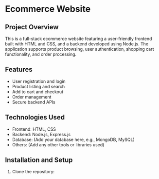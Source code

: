 # Ecommerce Website

## Project Overview
This is a full-stack ecommerce website featuring a user-friendly frontend built with HTML and CSS, and a backend developed using Node.js. The application supports product browsing, user authentication, shopping cart functionality, and order processing.

## Features
- User registration and login
- Product listing and search
- Add to cart and checkout
- Order management
- Secure backend APIs

## Technologies Used
- Frontend: HTML, CSS
- Backend: Node.js, Express.js
- Database: (Add your database here, e.g., MongoDB, MySQL)
- Others: (Add any other tools or libraries used)

## Installation and Setup
1. Clone the repository:
